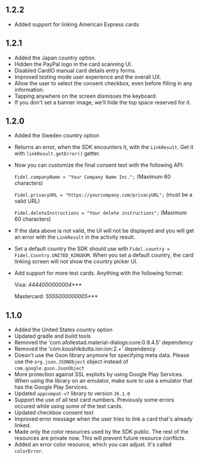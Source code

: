 ## 1.2.2
- Added support for linking American Express cards

## 1.2.1
- Added the Japan country option.
- Hidden the PayPal logo in the card scanning UI.
- Disabled CardIO manual card details entry forms.
- Improved testing mode user experience and the overall UX.
- Allow the user to select the consent checkbox, even before filling in any information.
- Tapping anywhere on the screen dismisses the keyboard.
- If you don't set a banner image, we'll hide the top space reserved for it.

## 1.2.0
- Added the Sweden country option
- Returns an error, when the SDK encounters it, with the `LinkResult`. Get it with `linkResult.getError()` getter.
- Now you can customize the final consent text with the following API:

    `Fidel.companyName = "Your Company Name Inc.";` (Maximum 60 characters)
    
    `Fidel.privacyURL = "https://yourcompany.com/privacyURL";` (must be a valid URL)
    
    `Fidel.deleteInstructions = "Your delete instructions";` (Maximum 60 characters)
    
- If the data above is not valid, the UI will not be displayed and you will get an error with the `LinkResult` in the activity result.
- Set a default country the SDK should use with `Fidel.country = Fidel.Country.UNITED_KINGDOM`. When you set a default country, the card linking screen will not show the country picker UI.
- Add support for more test cards. Anything with the following format:

    Visa: _4444000000004***_
    
    Mastercard: _5555000000005***_


## 1.1.0
- Added the United States country option
- Updated gradle and build tools
- Removed the 'com.afollestad.material-dialogs:core:0.9.4.5' dependency
- Removed the 'com.koushikdutta.ion:ion:2.+' dependency
- Doesn't use the Gson library anymore for specifying meta data. Please use the `org.json.JSONObject` object instead of `com.google.gson.JsonObject`
- More protection against SSL exploits by using Google Play Services. When using the library on an emulator, make sure to use a emulator that has the Google Play Services.
- Updated `appcompat-v7` library to version `26.1.0`
- Support the use of all test card numbers. Previously some errors occured while using some of the test cards.
- Updated checkbox consent text
- Improved error message when the user tries to link a card that's already linked.
- Made only the color resources used by the SDK public. The rest of the resources are private now. This will prevent future resource conflicts.
- Added an error color resource, which you can adjust. It's called `colorError`.